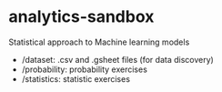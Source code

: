 # analytics-sandbox

Statistical approach to Machine learning models

- /dataset: .csv and .gsheet files (for data discovery)
- /probability: probability exercises
- /statistics: statistic exercises




